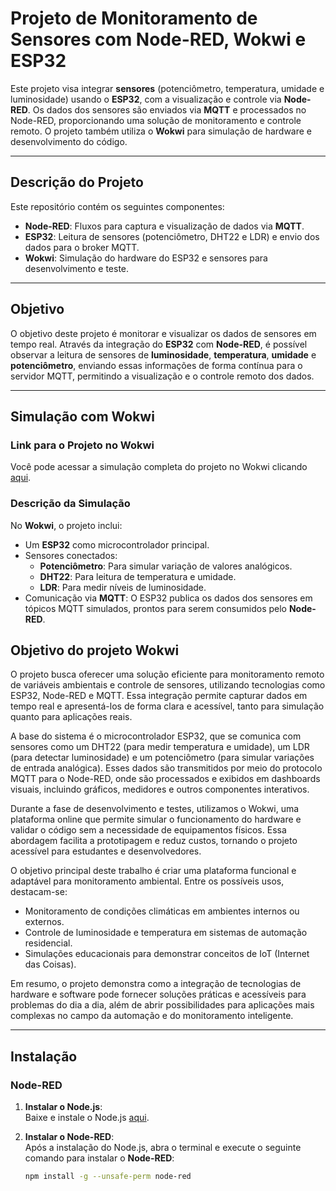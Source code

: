 # **Projeto de Monitoramento de Sensores com Node-RED, Wokwi e ESP32**

Este projeto visa integrar **sensores** (potenciômetro, temperatura, umidade e luminosidade) usando o **ESP32**, com a visualização e controle via **Node-RED**. Os dados dos sensores são enviados via **MQTT** e processados no Node-RED, proporcionando uma solução de monitoramento e controle remoto. O projeto também utiliza o **Wokwi** para simulação de hardware e desenvolvimento do código.

---

## **Descrição do Projeto**

Este repositório contém os seguintes componentes:

- **Node-RED**: Fluxos para captura e visualização de dados via **MQTT**.
- **ESP32**: Leitura de sensores (potenciômetro, DHT22 e LDR) e envio dos dados para o broker MQTT.
- **Wokwi**: Simulação do hardware do ESP32 e sensores para desenvolvimento e teste.

---

## **Objetivo**

O objetivo deste projeto é monitorar e visualizar os dados de sensores em tempo real. Através da integração do **ESP32** com **Node-RED**, é possível observar a leitura de sensores de **luminosidade**, **temperatura**, **umidade** e **potenciômetro**, enviando essas informações de forma contínua para o servidor MQTT, permitindo a visualização e o controle remoto dos dados.

---

## **Simulação com Wokwi**

### **Link para o Projeto no Wokwi**
Você pode acessar a simulação completa do projeto no Wokwi clicando [aqui](https://wokwi.com/projects/415201901151326209).

### **Descrição da Simulação**
No **Wokwi**, o projeto inclui:
- Um **ESP32** como microcontrolador principal.
- Sensores conectados:
  - **Potenciômetro**: Para simular variação de valores analógicos.
  - **DHT22**: Para leitura de temperatura e umidade.
  - **LDR**: Para medir níveis de luminosidade.
- Comunicação via **MQTT**: O ESP32 publica os dados dos sensores em tópicos MQTT simulados, prontos para serem consumidos pelo **Node-RED**.

## **Objetivo do projeto Wokwi**

O projeto busca oferecer uma solução eficiente para monitoramento remoto de variáveis ambientais e controle de sensores, utilizando tecnologias como ESP32, Node-RED e MQTT. Essa integração permite capturar dados em tempo real e apresentá-los de forma clara e acessível, tanto para simulação quanto para aplicações reais.

A base do sistema é o microcontrolador ESP32, que se comunica com sensores como um DHT22 (para medir temperatura e umidade), um LDR (para detectar luminosidade) e um potenciômetro (para simular variações de entrada analógica). Esses dados são transmitidos por meio do protocolo MQTT para o Node-RED, onde são processados e exibidos em dashboards visuais, incluindo gráficos, medidores e outros componentes interativos.

Durante a fase de desenvolvimento e testes, utilizamos o Wokwi, uma plataforma online que permite simular o funcionamento do hardware e validar o código sem a necessidade de equipamentos físicos. Essa abordagem facilita a prototipagem e reduz custos, tornando o projeto acessível para estudantes e desenvolvedores.

O objetivo principal deste trabalho é criar uma plataforma funcional e adaptável para monitoramento ambiental. Entre os possíveis usos, destacam-se:

- Monitoramento de condições climáticas em ambientes internos ou externos.
- Controle de luminosidade e temperatura em sistemas de automação residencial.
- Simulações educacionais para demonstrar conceitos de IoT (Internet das Coisas).
  
Em resumo, o projeto demonstra como a integração de tecnologias de hardware e software pode fornecer soluções práticas e acessíveis para problemas do dia a dia, além de abrir possibilidades para aplicações mais complexas no campo da automação e do monitoramento inteligente.



---

## **Instalação**

### **Node-RED**

1. **Instalar o Node.js**:  
   Baixe e instale o Node.js [aqui](https://nodejs.org/).

2. **Instalar o Node-RED**:  
   Após a instalação do Node.js, abra o terminal e execute o seguinte comando para instalar o **Node-RED**:  
   ```bash
   npm install -g --unsafe-perm node-red
